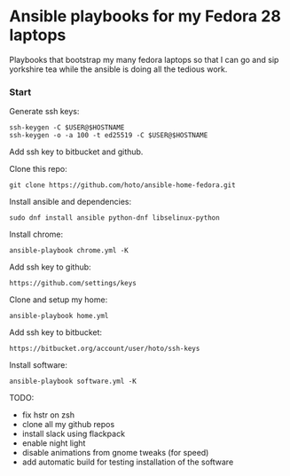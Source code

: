 # Ansible playbooks for my Fedora 28 laptops
Playbooks that bootstrap my many fedora laptops so that I can go and sip yorkshire tea while the ansible is doing all the tedious work.

### Start
Generate ssh keys:

    ssh-keygen -C $USER@$HOSTNAME
    ssh-keygen -o -a 100 -t ed25519 -C $USER@$HOSTNAME
    
Add ssh key to bitbucket and github.

Clone this repo:

    git clone https://github.com/hoto/ansible-home-fedora.git

Install ansible and dependencies:

    sudo dnf install ansible python-dnf libselinux-python

Install chrome:

    ansible-playbook chrome.yml -K

Add ssh key to github:

    https://github.com/settings/keys

Clone and setup my home:

    ansible-playbook home.yml

Add ssh key to bitbucket:

    https://bitbucket.org/account/user/hoto/ssh-keys

Install software:

    ansible-playbook software.yml -K

TODO:
- fix hstr on zsh
- clone all my github repos
- install slack using flackpack
- enable night light 
- disable animations from gnome tweaks (for speed)
- add automatic build for testing installation of the software
